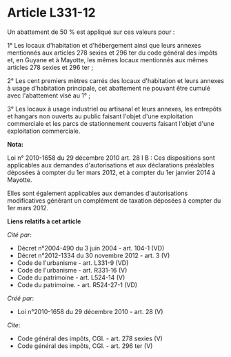 # Article L331-12

Un abattement de 50 % est appliqué sur ces valeurs pour : 

1° Les locaux d'habitation et d'hébergement ainsi que leurs annexes mentionnés aux articles 278 sexies et 296 ter du code
général des impôts et, en Guyane et à Mayotte, les mêmes locaux mentionnés aux mêmes articles 278 sexies et 296 ter ; 

2° Les cent premiers mètres carrés des locaux d'habitation et leurs annexes à usage d'habitation principale, cet abattement
ne pouvant être cumulé avec l'abattement visé au 1° ; 

3° Les locaux à usage industriel ou artisanal et leurs annexes, les entrepôts et hangars non ouverts au public faisant
l'objet d'une exploitation commerciale et les parcs de stationnement couverts faisant l'objet d'une exploitation commerciale.

**Nota:**

Loi n° 2010-1658 du 29 décembre 2010 art. 28 I B : Ces dispositions sont applicables aux demandes d'autorisations et aux
déclarations préalables déposées à compter du 1er mars 2012, et à compter du 1er janvier 2014 à Mayotte. 

Elles sont également applicables aux demandes d'autorisations modificatives générant un complément de taxation déposées à
compter du 1er mars 2012.

**Liens relatifs à cet article**

_Cité par_:

  - Décret n°2004-490 du 3 juin 2004 - art. 104-1 (VD)
  - Décret n°2012-1334 du 30 novembre 2012 - art. 3 (V)
  - Code de l'urbanisme - art. L331-9 (VD)
  - Code de l'urbanisme - art. R331-16 (V)
  - Code du patrimoine - art. L524-14 (V)
  - Code du patrimoine. - art. R524-27-1 (VD)

_Créé par_:

  - Loi n°2010-1658 du 29 décembre 2010 - art. 28 (V)

_Cite_:

  - Code général des impôts, CGI. - art. 278 sexies (V)
  - Code général des impôts, CGI. - art. 296 ter (V)
